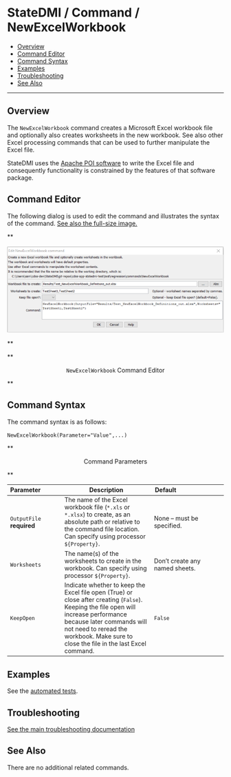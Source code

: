 # StateDMI / Command / NewExcelWorkbook #

* [Overview](#overview)
* [Command Editor](#command-editor)
* [Command Syntax](#command-syntax)
* [Examples](#examples)
* [Troubleshooting](#troubleshooting)
* [See Also](#see-also)

-------------------------

## Overview ##

The `NewExcelWorkbook` command creates a Microsoft Excel workbook file and
optionally also creates worksheets in the new workbook.
See also other Excel processing commands that can be used to further manipulate the Excel file.

StateDMI uses the [Apache POI software](http://poi.apache.org) to write the Excel file
and consequently functionality is constrained by the features of that software package.

## Command Editor ##

The following dialog is used to edit the command and illustrates the syntax of the command.
<a href="../NewExcelWorkbook.png">See also the full-size image.</a>

**<p style="text-align: center;">
![NewExcelWorkbook command editor](NewExcelWorkbook.png)
</p>**

**<p style="text-align: center;">
`NewExcelWorkbook` Command Editor
</p>**

## Command Syntax ##

The command syntax is as follows:

```text
NewExcelWorkbook(Parameter="Value",...)
```
**<p style="text-align: center;">
Command Parameters
</p>**

|**Parameter**&nbsp;&nbsp;&nbsp;&nbsp;&nbsp;&nbsp;&nbsp;&nbsp;&nbsp;&nbsp;&nbsp;|**Description**|**Default**&nbsp;&nbsp;&nbsp;&nbsp;&nbsp;&nbsp;&nbsp;&nbsp;&nbsp;&nbsp;&nbsp;&nbsp;&nbsp;&nbsp;&nbsp;&nbsp;&nbsp;&nbsp;&nbsp;&nbsp;&nbsp;&nbsp;&nbsp;&nbsp;&nbsp;&nbsp;&nbsp;|
|--------------|-----------------|-----------------|
|`OutputFile`<br>**required**|The name of the Excel workbook file (`*.xls` or `*.xlsx`) to create, as an absolute path or relative to the command file location.  Can specify using processor `${Property}`.|None – must be specified.|
|`Worksheets`|The name(s) of the worksheets to create in the workbook.  Can specify using processor `${Property}`.|Don’t create any named sheets.|
|`KeepOpen`|Indicate whether to keep the Excel file open (True) or close after creating (`False`).  Keeping the file open will increase performance because later commands will not need to reread the workbook.  Make sure to close the file in the last Excel command.|`False`|

## Examples ##

See the [automated tests](https://github.com/OpenCDSS/cdss-app-statedmi-test/tree/master/test/regression/commands/NewExcelWorkbook).

## Troubleshooting ##

[See the main troubleshooting documentation](../../troubleshooting/troubleshooting.md)

## See Also ##

There are no additional related commands.